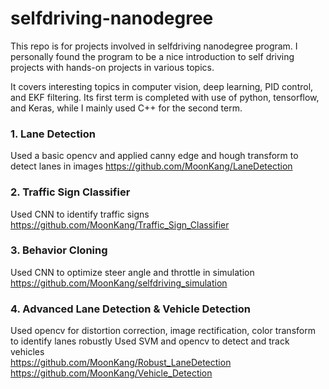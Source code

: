 # selfdriving-nanodegree

This repo is for projects involved in selfdriving nanodegree program. I personally found the program to be a nice introduction to self driving projects with hands-on projects in various topics.

It covers interesting topics in computer vision, deep learning, PID control, and EKF filtering.
Its first term is completed with use of python, tensorflow, and Keras, while I mainly used C++ for the second term.

### 1. Lane Detection
Used a basic opencv and applied canny edge and hough transform to detect lanes in images
https://github.com/MoonKang/LaneDetection

### 2. Traffic Sign Classifier
Used CNN to identify traffic signs \
https://github.com/MoonKang/Traffic_Sign_Classifier

### 3. Behavior Cloning
Used CNN to optimize steer angle and throttle in simulation\
https://github.com/MoonKang/selfdriving_simulation

### 4. Advanced Lane Detection & Vehicle Detection
Used opencv for distortion correction, image rectification, color transform to identify lanes robustly
Used SVM and opencv to detect and track vehicles\
https://github.com/MoonKang/Robust_LaneDetection \
https://github.com/MoonKang/Vehicle_Detection
